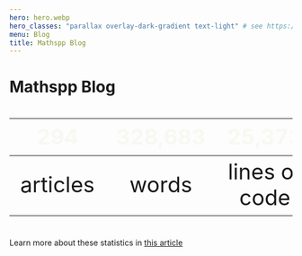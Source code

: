 ```yaml
---
hero: hero.webp
hero_classes: "parallax overlay-dark-gradient text-light" # see https://demo.getgrav.org/blog-skeleton/blog/hero-classes
menu: Blog
title: Mathspp Blog
---
```


# Mathspp Blog

| 294 | 328,683 | 25,373 |
| :-: | :-: | :-: |
| articles | words | lines of code |

Learn more about these statistics in [this article](/blog/adding-stats-to-my-blog)


<style>
table { font-size: 4vmin; }
thead { color: #f8f8f2; border-bottom: 0; }
</style>
